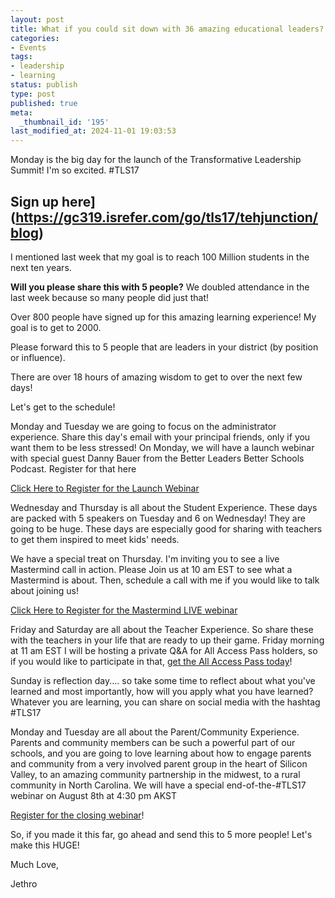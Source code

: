 ```yaml
---
layout: post
title: What if you could sit down with 36 amazing educational leaders?
categories:
- Events
tags:
- leadership
- learning
status: publish
type: post
published: true
meta:
  _thumbnail_id: '195'
last_modified_at: 2024-11-01 19:03:53
---
```


Monday is the big day for the launch of the Transformative Leadership Summit! I'm so excited. #TLS17

## Sign up here](https://gc319.isrefer.com/go/tls17/tehjunction/blog)


I mentioned last week that my goal is to reach 100 Million students in the next ten years.

**Will you please share this with 5 people?**
 We doubled attendance in the last week because so many people did just that!

Over 800 people have signed up for this amazing learning experience! My goal is to get to 2000.

Please forward this to 5 people that are leaders in your district (by position or influence).

There are over 18 hours of amazing wisdom to get to over the next few days!

Let's get to the schedule!

Monday and Tuesday we are going to focus on the administrator experience. Share this day's email with your principal friends, only if you want them to be less stressed! On Monday, we will have a launch webinar with special guest Danny Bauer from the Better Leaders Better Schools Podcast. Register for that here

[Click Here to Register for the Launch Webinar](https://jethro.webinarninja.co/my/wnwebinarlist/index?webinar_id=84560)

Wednesday and Thursday is all about the Student Experience. These days are packed with 5 speakers on Tuesday and 6 on Wednesday! They are going to be huge. These days are especially good for sharing with teachers to get them inspired to meet kids' needs.

We have a special treat on Thursday. I'm inviting you to see a live Mastermind call in action. Please Join us at 10 am EST to see what a Mastermind is about. Then, schedule a call with me if you would like to talk about joining us!

[Click Here to Register for the Mastermind LIVE webinar](https://zoom.us/webinar/register/f692e731e43d716834538d7d4481ef37)

Friday and Saturday are all about the Teacher Experience. So share these with the teachers in your life that are ready to up their game.
Friday morning at 11 am EST I will be hosting a private Q&A for All Access Pass holders, so if you would like to participate in that, 
[get the All Access Pass today](https://gc319.infusionsoft.com/app/orderForms/2017-All-Access-Pass)!

Sunday is reflection day.... so take some time to reflect about what you've learned and most importantly, how will you apply what you have learned? Whatever you are learning, you can share on social media with the hashtag #TLS17

Monday and Tuesday are all about the Parent/Community Experience. Parents and community members can be such a powerful part of our schools, and you are going to love learning about how to engage parents and community from a very involved parent group in the heart of Silicon Valley, to an amazing community partnership in the midwest, to a rural community in North Carolina.
We will have a special end-of-the-#TLS17 webinar on August 8th at 4:30 pm AKST

[Register for the closing webinar](https://jethro.webinarninja.co/my/wnwebinarlist/index?webinar_id=85378)!

So, if you made it this far, go ahead and send this to 5 more people! 
Let's make this HUGE!

Much Love,

Jethro
